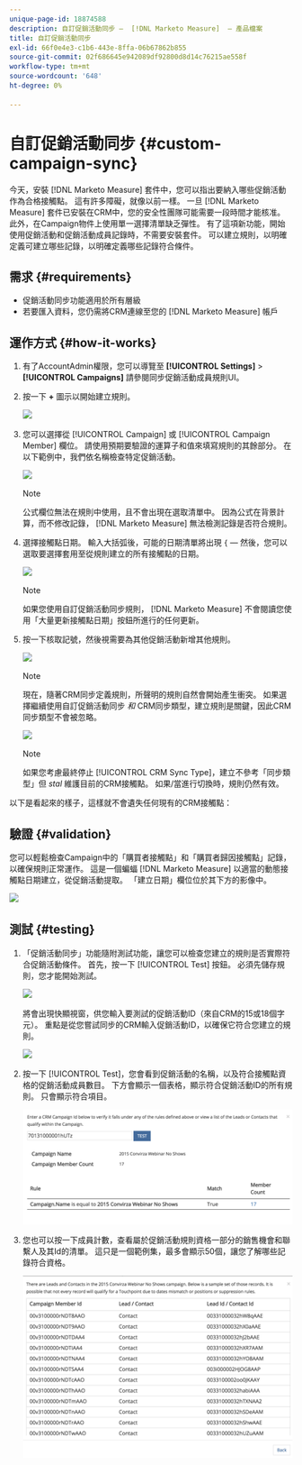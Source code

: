 ```yaml
---
unique-page-id: 18874588
description: 自訂促銷活動同步 —  [!DNL Marketo Measure]  — 產品檔案
title: 自訂促銷活動同步
exl-id: 66f0e4e3-c1b6-443e-8ffa-06b67862b855
source-git-commit: 02f686645e942089df92800d8d14c76215ae558f
workflow-type: tm+mt
source-wordcount: '648'
ht-degree: 0%

---
```


# 自訂促銷活動同步 {#custom-campaign-sync}

今天，安裝 [!DNL Marketo Measure] 套件中，您可以指出要納入哪些促銷活動作為合格接觸點。 這有許多障礙，就像以前一樣。 一旦 [!DNL Marketo Measure] 套件已安裝在CRM中，您的安全性團隊可能需要一段時間才能核准。 此外，在Campaign物件上使用單一選擇清單缺乏彈性。 有了這項新功能，開始使用促銷活動和促銷活動成員記錄時，不需要安裝套件。 可以建立規則，以明確定義可建立哪些記錄，以明確定義哪些記錄符合條件。

## 需求 {#requirements}

* 促銷活動同步功能適用於所有層級
* 若要匯入資料，您仍需將CRM連線至您的 [!DNL Marketo Measure] 帳戶

## 運作方式 {#how-it-works}

1. 有了AccountAdmin權限，您可以導覽至 **[!UICONTROL Settings]** > **[!UICONTROL Campaigns]** 請參閱同步促銷活動成員規則UI。
1. 按一下 **+** 圖示以開始建立規則。

   ![](assets/1-1.png)

1. 您可以選擇從 [!UICONTROL Campaign] 或 [!UICONTROL Campaign Member] 欄位。 請使用預期要驗證的運算子和值來填寫規則的其餘部分。 在以下範例中，我們依名稱檢查特定促銷活動。

   ![](assets/2-1.png)

   >[!NOTE]
   >
   >公式欄位無法在規則中使用，且不會出現在選取清單中。 因為公式在背景計算，而不修改記錄， [!DNL Marketo Measure] 無法檢測記錄是否符合規則。

1. 選擇接觸點日期。 輸入大括弧後，可能的日期清單將出現 `{`  — 然後，您可以選取要選擇套用至從規則建立的所有接觸點的日期。

   ![](assets/3-1.png)

   >[!NOTE]
   >
   >如果您使用自訂促銷活動同步規則， [!DNL Marketo Measure] 不會閱讀您使用「大量更新接觸點日期」按鈕所進行的任何更新。

1. 按一下核取記號，然後視需要為其他促銷活動新增其他規則。

   ![](assets/4-1.png)

   >[!NOTE]
   >
   >現在，隨著CRM同步定義規則，所聲明的規則自然會開始產生衝突。 如果選擇繼續使用自訂促銷活動同步 _和_ CRM同步類型，建立規則是關鍵，因此CRM同步類型不會被忽略。

   ![](assets/5-1.png)

   >[!NOTE]
   >
   >如果您考慮最終停止 [!UICONTROL CRM Sync Type]，建立不參考「同步類型」但 _stal_ 維護目前的CRM接觸點。 如果/當進行切換時，規則仍然有效。

以下是看起來的樣子，這樣就不會遺失任何現有的CRM接觸點：

## 驗證 {#validation}

您可以輕鬆檢查Campaign中的「購買者接觸點」和「購買者歸因接觸點」記錄，以確保規則正常運作。 這是一個蝙蝠 [!DNL Marketo Measure] 以適當的動態接觸點日期建立，從促銷活動提取。 「建立日期」欄位位於其下方的影像中。

![](assets/6-1.png)

## 測試 {#testing}

1. 「促銷活動同步」功能隨附測試功能，讓您可以檢查您建立的規則是否實際符合促銷活動條件。 首先，按一下 [!UICONTROL Test] 按鈕。 必須先儲存規則，您才能開始測試。

   ![](assets/7-1.png)

   將會出現快顯視窗，供您輸入要測試的促銷活動ID（來自CRM的15或18個字元）。 重點是從您嘗試同步的CRM輸入促銷活動ID，以確保它符合您建立的規則。

   ![](assets/8-1.png)

1. 按一下 [!UICONTROL Test]，您會看到促銷活動的名稱，以及符合接觸點資格的促銷活動成員數目。 下方會顯示一個表格，顯示符合促銷活動ID的所有規則。 只會顯示符合項目。

   ![](assets/9.png)

1. 您也可以按一下成員計數，查看屬於促銷活動規則資格一部分的銷售機會和聯繫人及其Id的清單。 這只是一個範例集，最多會顯示50個，讓您了解哪些記錄符合資格。

   ![](assets/10.png)
